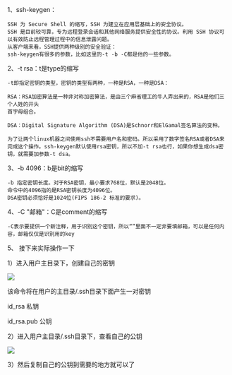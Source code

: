 1、ssh-keygen：

	SSH 为 Secure Shell 的缩写，SSH 为建立在应用层基础上的安全协议。
	SSH 是目前较可靠，专为远程登录会话和其他网络服务提供安全性的协议。利用 SSH 协议可以有效防止远程管理过程中的信息泄露问题。
	从客户端来看，SSH提供两种级别的安全验证：
	ssh-keygen有很多的参数，比如这里的-t -b -C都是他的一些参数。

2、-t rsa：t是type的缩写

	-t即指定密钥的类型，密钥的类型有两种，一种是RSA，一种是DSA：
	
	RSA：RSA加密算法是一种非对称加密算法，是由三个麻省理工的牛人弄出来的，RSA是他们三个人姓的开头
	首字母组合。

	DSA：Digital Signature Algorithm (DSA)是Schnorr和ElGamal签名算法的变种。
	
	为了让两个linux机器之间使用ssh不需要用户名和密码。所以采用了数字签名RSA或者DSA来完成这个操作。ssh-keygen默认使用rsa密钥，所以不加-t rsa也行，如果你想生成dsa密钥，就需要加参数-t dsa。

3、-b 4096：b是bit的缩写

	-b 指定密钥长度。对于RSA密钥，最小要求768位，默认是2048位。
	命令中的4096指的是RSA密钥长度为4096位。
	DSA密钥必须恰好是1024位(FIPS 186-2 标准的要求)。

4、-C "邮箱"：C是comment的缩写

	-C表示要提供一个新注释，用于识别这个密钥，所以“”里面不一定非要填邮箱，可以是任何内容，邮箱仅仅是识别用的key

5、 接下来实际操作一下

1）进入用户主目录下，创建自己的密钥

![](https://i.imgur.com/wEcFKEr.png)

该命令将在用户的主目录/.ssh目录下面产生一对密钥

id_rsa     私钥

id_rsa.pub 公钥


2）进入用户主目录/.ssh目录下，查看自己的公钥

![](https://i.imgur.com/chXyBny.png)

3）然后复制自己的公钥到需要的地方就可以了